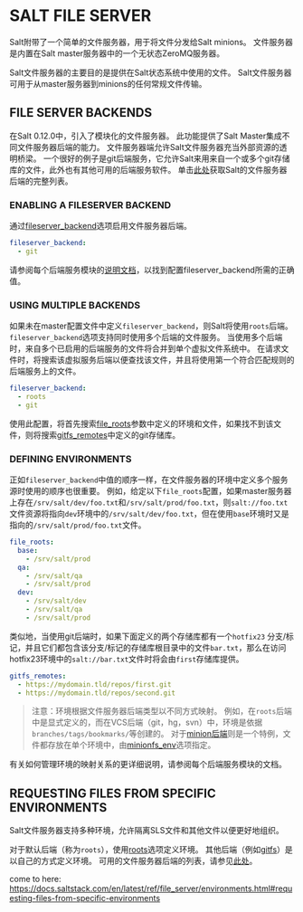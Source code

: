 # SALT FILE SERVER
Salt附带了一个简单的文件服务器，用于将文件分发给Salt minions。 文件服务器是内置在Salt master服务器中的一个无状态ZeroMQ服务器。

Salt文件服务器的主要目的是提供在Salt状态系统中使用的文件。 Salt文件服务器可用于从master服务器到minions的任何常规文件传输。

## FILE SERVER BACKENDS
在Salt 0.12.0中，引入了模块化的文件服务器。 此功能提供了Salt Master集成不同文件服务器后端的能力。 文件服务器端允许Salt文件服务器充当外部资源的透明桥梁。 一个很好的例子是git后端服务，它允许Salt来用来自一个或多个git存储库的文件，此外也有其他可用的后端服务软件。 单击[此处](https://docs.saltstack.com/en/latest/ref/file_server/all/index.html#all-salt-fileserver)获取Salt的文件服务器后端的完整列表。

### ENABLING A FILESERVER BACKEND
通过[fileserver_backend](https://docs.saltstack.com/en/latest/ref/configuration/master.html#std:conf_master-fileserver_backend)选项启用文件服务器后端。
```yaml
fileserver_backend:
  - git
```
请参阅每个后端服务模块的[说明文档](https://docs.saltstack.com/en/latest/ref/file_server/all/index.html#all-salt-fileserver)，以找到配置fileserver_backend所需的正确值。

### USING MULTIPLE BACKENDS
如果未在master配置文件中定义`fileserver_backend`，则Salt将使用`roots`后端。`fileserver_backend`选项支持同时使用多个后端的文件服务。 当使用多个后端时，来自多个已启用的后端服务的文件将合并到单个虚拟文件系统中。 在请求文件时，将搜索该虚拟服务后端以便查找该文件，并且将使用第一个符合匹配规则的后端服务上的文件。
```yaml
fileserver_backend:
  - roots
  - git
```
使用此配置，将首先搜索[file_roots](https://docs.saltstack.com/en/latest/ref/configuration/master.html#std:conf_master-file_roots)参数中定义的环境和文件，如果找不到该文件，则将搜索[gitfs_remotes](https://docs.saltstack.com/en/latest/ref/configuration/master.html#std:conf_master-gitfs_remotes)中定义的git存储库。

### DEFINING ENVIRONMENTS
正如`fileserver_backend`中值的顺序一样，在文件服务器的环境中定义多个服务源时使用的顺序也很重要。 例如，给定以下`file_roots`配置，如果master服务器上存在`/srv/salt/dev/foo.txt`和`/srv/salt/prod/foo.txt`，则`salt://foo.txt`文件资源将指向`dev`环境中的`/srv/salt/dev/foo.txt`，但在使用`base`环境时又是指向的`/srv/salt/prod/foo.txt`文件。
```yaml
file_roots:
  base:
    - /srv/salt/prod
  qa:
    - /srv/salt/qa
    - /srv/salt/prod
  dev:
    - /srv/salt/dev
    - /srv/salt/qa
    - /srv/salt/prod
```
类似地，当使用git后端时，如果下面定义的两个存储库都有一个`hotfix23` 分支/标记，并且它们都包含该分支/标记的存储库根目录中的文件`bar.txt`，那么在访问hotfix23环境中的`salt://bar.txt`文件时将会由`first`存储库提供。
```yaml
gitfs_remotes:
  - https://mydomain.tld/repos/first.git
  - https://mydomain.tld/repos/second.git
```
> 注意：环境根据文件服务器后端类型以不同方式映射。 例如，在`roots`后端中是显式定义的，而在VCS后端（git，hg，svn）中，环境是依据`branches/tags/bookmarks/`等创建的。 对于[minion后端](https://docs.saltstack.com/en/latest/ref/file_server/all/salt.fileserver.minionfs.html#module-salt.fileserver.minionfs)则是一个特例，文件都存放在单个环境中，由[minionfs_env](https://docs.saltstack.com/en/latest/ref/configuration/master.html#std:conf_master-minionfs_env)选项指定。

有关如何管理环境的映射关系的更详细说明，请参阅每个后端服务模块的文档。


## REQUESTING FILES FROM SPECIFIC ENVIRONMENTS
Salt文件服务器支持多种环境，允许隔离SLS文件和其他文件以便更好地组织。

对于默认后端（称为`roots`），使用[roots](https://docs.saltstack.com/en/latest/ref/configuration/master.html#std:conf_master-file_roots)选项定义环境。 其他后端（例如[gitfs](https://docs.saltstack.com/en/latest/ref/file_server/all/salt.fileserver.gitfs.html#module-salt.fileserver.gitfs)）是以自己的方式定义环境。 可用的文件服务器后端的列表，请参见[此处](https://docs.saltstack.com/en/latest/ref/file_server/all/index.html#all-salt-fileserver)。

come to here: https://docs.saltstack.com/en/latest/ref/file_server/environments.html#requesting-files-from-specific-environments
